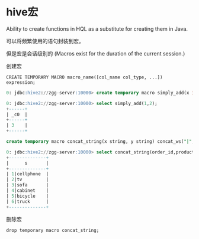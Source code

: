 # hive宏

Ability to create functions in HQL as a substitute for creating them in Java.

可以将频繁使用的语句封装到宏。

但是宏是会话级别的 (Macros exist for the duration of the current session.)

创建宏

	CREATE TEMPORARY MACRO macro_name([col_name col_type, ...]) expression;

```sql
0: jdbc:hive2://zgg-server:10000> create temporary macro simply_add(x int, y int) x+y;

0: jdbc:hive2://zgg-server:10000> select simply_add(1,2);
+------+
| _c0  |
+------+
| 3    |
+------+
```

```sql
create temporary macro concat_string(x string, y string) concat_ws("|", x, y);

0: jdbc:hive2://zgg-server:10000> select concat_string(order_id,product_name) s from order_table_s;
+--------------+
|      s       |
+--------------+
| 1|cellphone  |
| 2|tv         |
| 3|sofa       |
| 4|cabinet    |
| 5|bicycle    |
| 6|truck      |
+--------------+

```

删除宏

```
drop temporary macro concat_string;
```